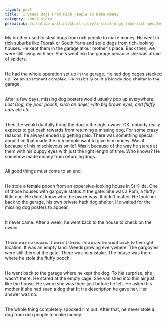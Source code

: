 ```yaml
---
layout: post
title:  I Steal Dogs From Rich People To Make Money
category: short-story
permalink: /creative-writing/short-story/i-steal-dogs-from-rich-people-to-make-money
---
```


My brother used to steal dogs from rich people to make money. He went to rich suburbs like Toorak or South Yarra and stole dogs from rich-looking houses. He kept them in the garage at our mother's place. Back then, we were still living with her. She's went into the garage because she was afraid of spiders.
<br /><br />
 
He had the whole operation set up in the garage. He had dog cages stacked up like an apartment complex. He basically built a bloody dog shelter in the garage.
<br /><br />
 
After a few days, missing dog posters would usually pop up everywhere: *Lost Dog, my poor pooch, such an angel, with big brown eyes, and fluffy ears etc etc*.
<br /><br />
 
Then, he would dutifully bring the dog to the right owner. OK, nobody really expects to get cash rewards from returning a missing dog. For some crazy reasons, he always ended up getting paid. There was something special about him that made the rich people want to give him money. Was it because of his mischievous smile? Was it because of the way he stares at them with his puppy eyes with just the right length of time. Who knows? He somehow made money from returning dogs.
<br /><br />
 
All good things must come to an end.
<br /><br />
 
He stole a female pooch from an expensive-looking house in St Kilda. One of those houses with gargoyle status at the gate. She was a Pom, a fluffy little one. He didn't know who the owner was. It didn't matter. He took her back to the garage, his own private hack dog shelter. He waited for the missing dog posters to appear.
<br /><br />

It never came. After a week, he went back to the house to check on the owner.
<br /><br />
 
There was no house. It wasn't there. He swore he went back to the right location. It was an empty land. Weeds growing everywhere. The gargoyles were still there at the gate. There was no mistake. The house was there where he stole the fluffy pooch.
<br /><br />
 
He went back to the garage where he kept the dog. To his surprise, she wasn't there. He stared at the empty cage. She vanished into thin air just like the house. He swore she was there just before he left. He asked his mother if she had seen a dog that fit the description he gave her. Her answer was no.
<br /><br />
 
The whole thing completely spooked him out. After that, he never stole a dog from rich people to make money.
